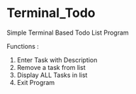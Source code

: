 # Terminal_Todo
Simple Terminal Based Todo List Program

Functions : 
1. Enter Task with Description
2. Remove a task from list
3. Display ALL Tasks in list
4. Exit Program
